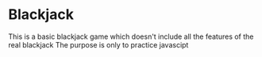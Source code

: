 # Blackjack

This is a basic blackjack game which doesn't include all the features of the real blackjack
The purpose is only to practice javascipt
